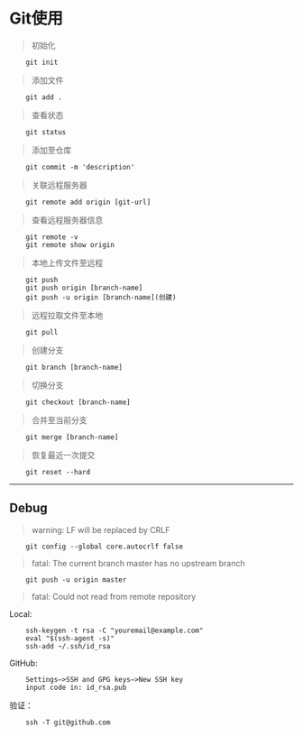 # Git使用

> 初始化

		git init

> 添加文件

		git add .

> 查看状态

		git status

> 添加至仓库

		git commit -m 'description'

>关联远程服务器

		git remote add origin [git-url]

>查看远程服务器信息

		git remote -v
		git remote show origin      

>本地上传文件至远程

		git push
		git push origin [branch-name]
		git push -u origin [branch-name](创建)

>远程拉取文件至本地

		git pull

> 创建分支

		git branch [branch-name]

>切换分支

		git checkout [branch-name]

>合并至当前分支

		git merge [branch-name]

>恢复最近一次提交

		git reset --hard

---

## Debug

> warning: LF will be replaced by CRLF

		git config --global core.autocrlf false

> fatal: The current branch master has no upstream branch

		git push -u origin master

> fatal: Could not read from remote repository

Local:

		ssh-keygen -t rsa -C "youremail@example.com"
		eval "$(ssh-agent -s)"
		ssh-add ~/.ssh/id_rsa

GitHub:

		Settings–>SSH and GPG keys–>New SSH key
		input code in: id_rsa.pub

验证：

		ssh -T git@github.com